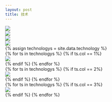 ```yaml
---
layout: post
title: 技术
---
```


<div class="clearfix mar-b-40-sm">
    <div class="col-xs-6 mar-b-20 ">
        <img src="{{ site.baseurl }}/public/image/technology/technology-01.jpg">
    </div>
    <div class="col-xs-6 mar-b-20">
        <img src="{{ site.baseurl }}/public/image/technology/technology-02.jpg">
    </div>
</div>
<div class="clearfix technology mar-b-40-sm">
    <div class="col-sm-6 col-xs-12 mar-b-20 technology-6">
        <img src="{{ site.baseurl }}/public/image/technology/technology-03.png">
    </div>
    <div class="col-sm-6 col-xs-12 mar-b-20 technology-6">
        <img src="{{ site.baseurl }}/public/image/technology/technology-04.png">
    </div>
    {% assign technologys = site.data.technology %}
    <div class="col-sm-4 col-xs-12">
        {% for ts in technologys %}
        {% if ts.col == 1%}
        <div class="mar-b-20">
            <img class="img-full" src="{{ site.baseurl }}/public/image/technology/{{ts.imgName}}">
        </div>
        {% endif %}
        {% endfor %}
    </div>
    <div class="col-sm-4 col-xs-12">
        {% for ts in technologys %}
        {% if ts.col == 2%}
        <div class="mar-b-20">
            <img class="img-full" src="{{ site.baseurl }}/public/image/technology/{{ts.imgName}}">
        </div>
        {% endif %}
        {% endfor %}
    </div>
    <div class="col-sm-4 col-xs-12">
        {% for ts in technologys %}
        {% if ts.col == 3%}
        <div class="mar-b-20">
            <img class="img-full" src="{{ site.baseurl }}/public/image/technology/{{ts.imgName}}">
        </div>
        {% endif %}
        {% endfor %}
    </div>
</div>
<div class="clean"></div>
